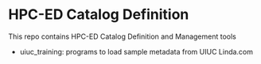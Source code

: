 # HPC-ED Catalog Definition

This repo contains HPC-ED Catalog Definition and Management tools

* uiuc_training: programs to load sample metadata from UIUC Linda.com
